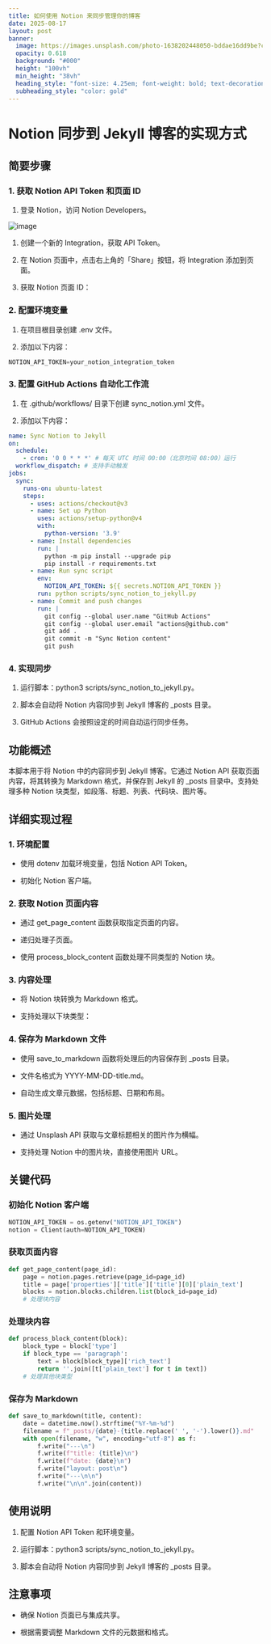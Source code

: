 ```yaml
---
title: 如何使用 Notion 来同步管理你的博客
date: 2025-08-17
layout: post
banner:
  image: https://images.unsplash.com/photo-1638202448050-bddae16dd9be?crop=entropy&cs=tinysrgb&fit=max&fm=jpg&ixid=M3w2OTIwMzJ8MHwxfHJhbmRvbXx8fHx8fHx8fDE3NTU0MzQ1NDV8&ixlib=rb-4.1.0&q=80&w=1080
  opacity: 0.618
  background: "#000"
  height: "100vh"
  min_height: "38vh"
  heading_style: "font-size: 4.25em; font-weight: bold; text-decoration: underline"
  subheading_style: "color: gold"
---
```


# Notion 同步到 Jekyll 博客的实现方式

## 简要步骤

### 1. 获取 Notion API Token 和页面 ID

1. 登录 Notion，访问 Notion Developers。

![image](https://prod-files-secure.s3.us-west-2.amazonaws.com/a7a0cc5a-89b9-4cda-8686-1fba0ca52f40/d19c1afe-dea5-4312-9333-786b0ba83054/image.png?X-Amz-Algorithm=AWS4-HMAC-SHA256&X-Amz-Content-Sha256=UNSIGNED-PAYLOAD&X-Amz-Credential=ASIAZI2LB466UUIKOVLT%2F20250817%2Fus-west-2%2Fs3%2Faws4_request&X-Amz-Date=20250817T124224Z&X-Amz-Expires=3600&X-Amz-Security-Token=IQoJb3JpZ2luX2VjEEIaCXVzLXdlc3QtMiJHMEUCIAIwbiUmwplBPEsm9CPc3Xjq4eMNWGlqOBKWWdHDR%2F%2FpAiEA9yGH%2FycOhAyaVhLD7MKXsZPG7wYDRm1eT0VCSRftxPwqiAQIi%2F%2F%2F%2F%2F%2F%2F%2F%2F%2F%2FARAAGgw2Mzc0MjMxODM4MDUiDFJ59LKmZ4KEBIfKcircA06GeWgJHMWwaVwcGpc4Sa0eWHwMmA1SEAUB2SHwCOp%2B5POJpUuyO95FkHYthUbgoYfr4vess1MQt%2B49ZgeKaDD38xfk4C7RvTiFdU5iVOLH2YeYzM%2FQ6kKmk8AygHMijQVspTUl46wanMmUJwkHdPvYSZOFby1m2iO2wac2SdD2nw%2F8GqNZW92jx%2BK4vK%2F1CAxKcr35mnUYnZzYj%2FxESxV2ifg4SlVK%2BZiK0ng1aEAxNAtjOJBDrfdyDDekg4CSEzuxEG%2BdK7RtHkqS%2F0hQBWgG0OfedhJ70bQSzCl74qUIsWHv9k%2FERPDir1FA4RDW70%2B%2Bmz3tOAXgfShBT8lQAkNDCh%2FRNPD%2BOksXh3gm2hjF4K27A%2BLs7YISYWmO6i71XXpe%2FuGb1jyr8inrI3b08xZaXwc7obMRktenO82OUNbr8CPFTULs9%2B0bl2PreEpvbi12uwOOlx%2BA3ZkcuaWfJHisaije87qzYCpQLCUIRq7ZB63LHKxZBp9QAdOsGgphvHROnh%2BZ%2FzVDpY0S2TzQOKgj29n6F7SnQDNxhUjRVKiGEzKd07uwX4f9hYGG6%2BG9vX%2FVUVDWGxYdHO9OA3vf3kvwHYngJn0y5wuapDOR2rEhvjt3McJbz5PkDEo0MOjVhsUGOqUBcV8712tl8ttDr4jjam0WuQmfjHTxdvzgmS%2BWkFZ543vNyEC7YA97LvlBdJZvCilX7VQHa2OOdvIki%2FKJpfimA%2FnO1rPhfFtCHXKWgfaDEoFo9%2Bqc2ABzGA1T9nAUbK3ducfyEHmogdMUl%2BfKKBVQWRUkWErHYdVUNcI%2FVq7%2FkHS3c50VWo%2BytxqqtBOp9ng9JHvJ6tDFz9%2F4yRISPMwYydNaDrWp&X-Amz-Signature=3e2516292f5490cf69a28df4ed97c617333ef614d8f09c71f22301b229686f22&X-Amz-SignedHeaders=host&x-amz-checksum-mode=ENABLED&x-id=GetObject)

1. 创建一个新的 Integration，获取 API Token。

1. 在 Notion 页面中，点击右上角的「Share」按钮，将 Integration 添加到页面。

1. 获取 Notion 页面 ID：


### 2. 配置环境变量

1. 在项目根目录创建 .env 文件。

1. 添加以下内容：

```javascript
NOTION_API_TOKEN=your_notion_integration_token
```

### 3. 配置 GitHub Actions 自动化工作流

1. 在 .github/workflows/ 目录下创建 sync_notion.yml 文件。

1. 添加以下内容：

```yaml
name: Sync Notion to Jekyll
on:
  schedule:
    - cron: '0 0 * * *' # 每天 UTC 时间 00:00（北京时间 08:00）运行
  workflow_dispatch: # 支持手动触发
jobs:
  sync:
    runs-on: ubuntu-latest
    steps:
      - uses: actions/checkout@v3
      - name: Set up Python
        uses: actions/setup-python@v4
        with:
          python-version: '3.9'
      - name: Install dependencies
        run: |
          python -m pip install --upgrade pip
          pip install -r requirements.txt
      - name: Run sync script
        env:
          NOTION_API_TOKEN: ${{ secrets.NOTION_API_TOKEN }}
        run: python scripts/sync_notion_to_jekyll.py
      - name: Commit and push changes
        run: |
          git config --global user.name "GitHub Actions"
          git config --global user.email "actions@github.com"
          git add .
          git commit -m "Sync Notion content"
          git push
```

### 4. 实现同步

1. 运行脚本：python3 scripts/sync_notion_to_jekyll.py。

1. 脚本会自动将 Notion 内容同步到 Jekyll 博客的 _posts 目录。

1. GitHub Actions 会按照设定的时间自动运行同步任务。

## 功能概述

本脚本用于将 Notion 中的内容同步到 Jekyll 博客。它通过 Notion API 获取页面内容，将其转换为 Markdown 格式，并保存到 Jekyll 的 _posts 目录中。支持处理多种 Notion 块类型，如段落、标题、列表、代码块、图片等。

## 详细实现过程

### 1. 环境配置

- 使用 dotenv 加载环境变量，包括 Notion API Token。

- 初始化 Notion 客户端。

### 2. 获取 Notion 页面内容

- 通过 get_page_content 函数获取指定页面的内容。

- 递归处理子页面。

- 使用 process_block_content 函数处理不同类型的 Notion 块。

### 3. 内容处理

- 将 Notion 块转换为 Markdown 格式。

- 支持处理以下块类型：


### 4. 保存为 Markdown 文件

- 使用 save_to_markdown 函数将处理后的内容保存到 _posts 目录。

- 文件名格式为 YYYY-MM-DD-title.md。

- 自动生成文章元数据，包括标题、日期和布局。

### 5. 图片处理

- 通过 Unsplash API 获取与文章标题相关的图片作为横幅。

- 支持处理 Notion 中的图片块，直接使用图片 URL。

## 关键代码

### 初始化 Notion 客户端

```python
NOTION_API_TOKEN = os.getenv("NOTION_API_TOKEN")
notion = Client(auth=NOTION_API_TOKEN)
```

### 获取页面内容

```python
def get_page_content(page_id):
    page = notion.pages.retrieve(page_id=page_id)
    title = page['properties']['title']['title'][0]['plain_text']
    blocks = notion.blocks.children.list(block_id=page_id)
    # 处理块内容
```

### 处理块内容

```python
def process_block_content(block):
    block_type = block['type']
    if block_type == 'paragraph':
        text = block[block_type]['rich_text']
        return ''.join([t['plain_text'] for t in text])
    # 处理其他块类型
```

### 保存为 Markdown

```python
def save_to_markdown(title, content):
    date = datetime.now().strftime("%Y-%m-%d")
    filename = f"_posts/{date}-{title.replace(' ', '-').lower()}.md"
    with open(filename, "w", encoding="utf-8") as f:
        f.write("---\n")
        f.write(f"title: {title}\n")
        f.write(f"date: {date}\n")
        f.write("layout: post\n")
        f.write("---\n\n")
        f.write("\n\n".join(content))
```

## 使用说明

1. 配置 Notion API Token 和环境变量。

1. 运行脚本：python3 scripts/sync_notion_to_jekyll.py。

1. 脚本会自动将 Notion 内容同步到 Jekyll 博客的 _posts 目录。

## 注意事项

- 确保 Notion 页面已与集成共享。

- 根据需要调整 Markdown 文件的元数据和格式。